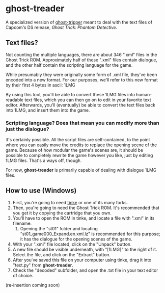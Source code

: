 # ghost-treader
A specialized version of [ghost-tripper](https://github.com/CatTrinket/ghost-tripper) meant to deal with the text files of Capcom's DS release, *Ghost Trick: Phantom Detective*. 

## Text files?
Not counting the multiple languages, there are about 346 ".xml" files in the Ghost Trick ROM.
Approximately half of these ".xml" files contain dialogue, and the other half contain the scripting language for the game.

While presumably they were originally some form of .xml file, they've been encoded into a new format.
For our purposes, we'll refer to this new format by their first 4 bytes in ascii: 1LMG

By using this tool, you'll be able to convert these 1LMG files into human-readable text files, which you can then go on to edit in your favorite text editor.
Afterwards, you'll (eventually) be able to convert the text files back into 1LMG, and insert them into the game.

### Scripting language? Does that mean you can modify more than just the dialogue?
It's certainly possible. All the script files are self-contained, to the point where you can easily move the credits to replace the opening scene of the game.
Because of how modular the game's scenes are, it should be possible to completely rewrite the game however you like, just by editing 1LMG files. That's a ways off, though.

For now, **ghost-treader** is primarily capable of dealing with dialogue 1LMG files.

## How to use (Windows)
1. First, you're going to need [tinke](https://github.com/pleonex/tinke) or one of its many forks.
1. Then, you're going to need the Ghost Trick ROM. It's recommended that you get it by copying the cartridge that you own.
1. You'll have to open the ROM in tinke, and locate a file with ".xml" in its filename.
   1. Opening the "st01" folder and locating "st01_game000_Expand.en.xml.lz" is recommended for this purpose; it has the dialogue for the opening scenes of the game.
1. With your ".xml" file located, click on the "Unpack" button.
1. A new file should be visible underneath, with "[1LMG]" to the right of it. Select the file, and click on the "Extract" button.
1. After you've saved this file on your computer using tinke, drag it into "text.py" from **ghost-treader**.
1. Check the "decoded" subfolder, and open the .txt file in your text editor of choice.

(re-insertion coming soon)
